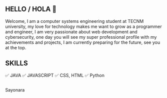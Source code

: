 ## HELLO / HOLA 👋


Welcome, I am a computer systems engineering student at TECNM university, my love for technology makes me want to grow as a programmer and engineer, I am very passionate about web development and cybersecurity, one day you will see my super professional profile with my achievements and projects, I am currently preparing for the future, see you at the top.

## SKILLS

✅ JAVA
✅ JAVASCRIPT
✅ CSS, HTML
✅ Python

##
Sayonara

<!---
Osvaldomtzg/Osvaldomtzg is a ✨ special ✨ repository because its `README.md` (this file) appears on your GitHub profile.
You can click the Preview link to take a look at your changes.
--->
